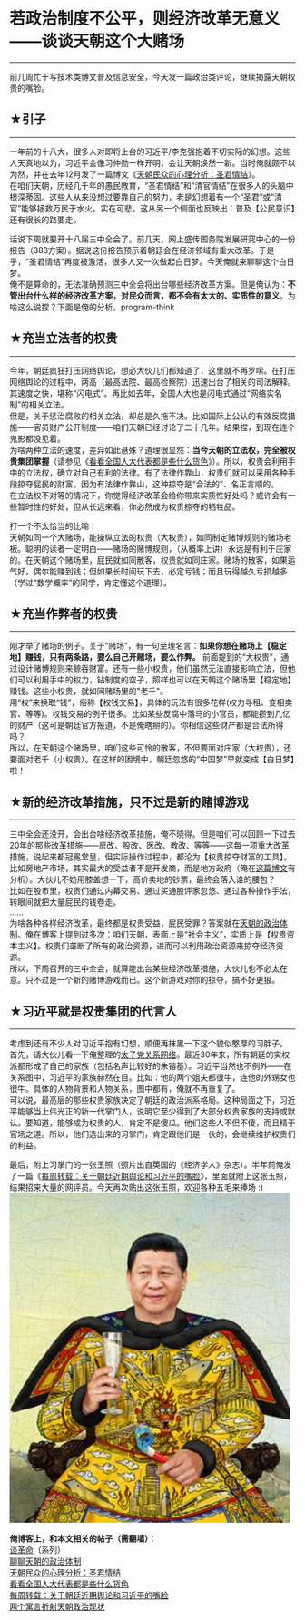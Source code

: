 # 若政治制度不公平，则经济改革无意义——谈谈天朝这个大赌场 

-----

 前几周忙于写技术类博文普及信息安全，今天发一篇政治类评论，继续揭露天朝权贵的嘴脸。  
   
 ## ★引子
---

  
 一年前的十八大，很多人对即将上台的习近平/李克强抱着不切实际的幻想。这些人天真地以为，习近平会像习仲勋一样开明，会让天朝焕然一新。当时俺就颇不以为然，并在去年12月发了一篇博文《[天朝民众的心理分析：圣君情结](https://program-think.blogspot.com/2012/12/emperor-complex.html)》。  
 在咱们天朝，历经几千年的愚民教育，“圣君情结”和“清官情结”在很多人的头脑中根深蒂固。这些人从来没想过要靠自己的努力，老是幻想着有一个“圣君”或“清官”能够拯救万民于水火。实在可悲。这从另一个侧面也反映出：普及【公民意识】还有很长的路要走。  
   
 话说下周就要开十八届三中全会了。前几天，网上盛传国务院发展研究中心的一份报告（383方案）。据说这份报告预示着朝廷会在经济领域有重大改革。于是乎，“圣君情结”再度被激活，很多人又一次做起白日梦。今天俺就来聊聊这个白日梦。  
 俺不是算命的，无法准确预测三中全会将出台哪些经济改革方案。但是俺认为：**不管出台什么样的经济改革方案，对民众而言，都不会有太大的、实质性的意义**。为啥这么说捏？下面是俺的分析。program-think  
   
   
 ## ★充当立法者的权贵
---------

  
 今年，朝廷疯狂打压网络舆论，想必大伙儿们都知道了，这里就不再罗嗦。在打压网络舆论的过程中，两高（最高法院、最高检察院）迅速出台了相关的司法解释。其速度之快，堪称“闪电式”。再比如去年，全国人大也是闪电式通过“网络实名制”的相关立法。  
 但是，关于惩治腐败的相关立法，却总是久拖不决。比如国际上公认的有效反腐措施——官员财产公开制度——咱们天朝已经讨论了二十几年。结果捏，到现在连个鬼影都没见着。  
 为啥两种立法的速度，差异如此悬殊？道理很显然：**当今天朝的立法权，完全被权贵集团掌握**（请参见《[看看全国人大代表都是些什么货色](https://program-think.blogspot.com/2012/03/national-people-congress.html)》）。所以，权贵会利用手中的立法权，确立对自己有利的法律。有了法律作靠山，权贵们就可以采用各种手段掠夺屁民的财富。因为有法律作靠山，这种掠夺是“合法的”、名正言顺的。  
 在立法权不对等的情况下，你觉得经济改革会给你带来实质性好处吗？或许会有一些暂时性的好处，但从长远来看，你必然成为权贵掠夺的牺牲品。  
   
 打一个不太恰当的比喻：  
 天朝如同一个大赌场，能操纵立法的权贵（大权贵），如同制定赌博规则的赌场老板。聪明的读者一定明白——赌场的赌博规则，（从概率上讲）永远是有利于庄家的。在天朝这个赌场里，屁民就如同散客，权贵就如同庄家。赌场的散客，如果运气好，偶尔能赚到钱；但如果长时间玩下去，必定亏钱；而且玩得越久亏损越多（学过“数学概率”的同学，肯定懂这个道理）。  
   
   
 ## ★充当作弊者的权贵
---------

  
 刚才举了赌场的例子。关于“赌场”，有一句至理名言：**如果你想在赌场上【稳定地】赚钱，只有两条路，要么自己开赌场，要么作弊。** 
 前面提到的“大权贵”，通过设计赌博规则来鲸吞财富。还有一些小权贵，他们虽然无法直接影响立法，但他们可以利用手中的权力，钻制度的空子，照样也可以在天朝这个赌场里【稳定地】赚钱。这些小权贵，就如同赌场里的"老千"。  
 用“权”来换取“钱”，俗称【权钱交易】，具体的玩法有很多花样(权力寻租、变相卖官、等等)。权钱交易的例子很多。比如某些反腐中落马的小官员，都能攒到几亿的财产（这可是朝廷官方报道，不是俺瞎掰的）。你相信这些财产都是合法所得吗？  
 所以，在天朝这个赌场里，咱们这些可怜的散客，不但要面对庄家（大权贵），还要面对老千（小权贵）。在这样的困境中，朝廷忽悠的“中国梦”早就变成【白日梦】啦！  
   
   
 ## ★新的经济改革措施，只不过是新的赌博游戏
--------------------

  
 三中全会还没开，会出台啥经济改革措施，俺不晓得。但是咱们可以回顾一下过去20年的那些改革措施——房改、股改、医改、教改、等等——这每一项重大改革措施，说起来都冠冕堂皇，但实际操作过程中，都沦为【权贵掠夺财富的工具】。  
 比如房地产市场，其实最大的受益者不是开发商，而是地方政府（俺在[这篇博文](https://program-think.blogspot.com/2012/03/think-what-how-why.html)有分析）。大伙儿不妨用膝盖想一下，高价卖地的钞票，最终会落入谁的腰包？  
 比如在股市里，权贵们通过内幕交易、通过买通股评家忽悠、通过各种操作手法，转眼间就把大量屁民的钱卷走。  
 ......  
 为啥各种各样经济改革，最终都是权贵受益，屁民受罪？答案就在[天朝的政治体制](https://program-think.blogspot.com/2012/07/form-of-government-in-china.html)。俺在博客上提到过多次：咱们天朝，表面上是“社会主义”，实质上是【权贵资本主义】。权贵们垄断了所有的政治资源，进而可以利用政治资源来掠夺经济资源。  
 所以，下周召开的三中全会，就算能出台某些经济改革措施，大伙儿也不必太在意。只不过是一个新的赌博游戏而已。这个新游戏对你的掠夺，搞不好更狠。  
   
   
 ## ★习近平就是权贵集团的代言人
--------------

  
 考虑到还有不少人对习近平抱有幻想，顺便再抹黑一下这个貌似憨厚的习胖子。  
 首先，请大伙儿看一下俺整理的[太子党关系网络](https://github.com/programthink/zhao)。最近30年来，所有朝廷的实权派都形成了自己的家族（包括名声比较好的朱镕基）。习近平当然也不例外——在关系图中，习近平的家族赫然在目。比如：他的两个姐夫都很牛，连他的外甥女也很牛。具体的人物背景和人物关系，图中都有，俺就不再重复了。  
 可以说，最高层的那些权贵家族决定了朝廷的政治派系格局。这种局面之下，习近平能够当上伟光正的新一代掌门人，说明它至少得到了大部分权贵家族的支持或默认。要知道，能够成为权贵的人，肯定不是傻瓜。他们这些人不但不傻，而且精于官场之道。所以，他们选出来的习掌门，肯定跟他们是一伙的，会继续维护权贵们的利益。  
   
 最后，附上习掌门的一张玉照（照片出自英国的《经济学人》杂志）。半年前俺发了一篇《[每周转载：关于朝廷近期舆论和习近平的嘴脸](https://program-think.blogspot.com/2013/06/weekly-share-53.html)》，里面就附上这张玉照，结果招来大量的网评员。今天再次贴出这张玉照，欢迎各种五毛来捧场 :)  
 ![不见图 请翻墙](images/gzNOR_TNAS-iXutvMNBS4SLG2T---KtL5km_voLKF1Hi7r64wUAIPCjetRGkCwZvMEkV8TjEeL0YOCYSAoB84aVEyadfP5FdwcaxgAS_VypCPWwaICeY_OPhLY4)  
   
 **俺博客上，和本文相关的帖子（需翻墙）**：  
 [谈革命](https://program-think.blogspot.com/2011/12/revolution-0.html)（系列）  
 [聊聊天朝的政治体制](https://program-think.blogspot.com/2012/07/form-of-government-in-china.html)  
 [天朝民众的心理分析：圣君情结](https://program-think.blogspot.com/2012/12/emperor-complex.html)  
 [看看全国人大代表都是些什么货色](https://program-think.blogspot.com/2012/03/national-people-congress.html)  
 [每周转载：关于朝廷近期舆论和习近平的嘴脸](https://program-think.blogspot.com/2013/06/weekly-share-53.html)  
 [两个寓言折射天朝政治现状](https://program-think.blogspot.com/2012/11/political-fable.html) 
